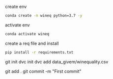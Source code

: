 create env 
```bash
conda create -n wineq python=3.7 -y
```
activate env 
```bash
conda activate wineq
```
create a req file and install
```bash 
pip install -r requirements.txt
```
git init
dvc init
dvc add data_givem/winequality.csv

git add .
git commit -m "First commit"


